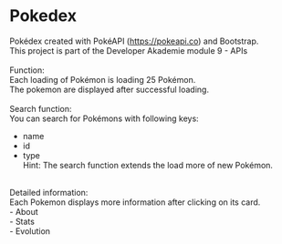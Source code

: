 # Pokedex
Pokédex created with PokéAPI (https://pokeapi.co) and Bootstrap. <br>
This project is part of the Developer Akademie module 9 - APIs <br>
<br>
Function:
<br>
Each loading of Pokémon is loading 25 Pokémon. <br>
The pokemon are displayed after successful loading. <br>
<br>
Search function: <br>
You can search for Pokémons with following keys: <br>
- name <br>
- id <br>
- type <br>
Hint: The search function extends the load more of new Pokémon. <br>
<br>
Detailed information: <br>
Each Pokemon displays more information after clicking on its card. <br>
- About <br>
- Stats <br>
- Evolution <br>
<br>